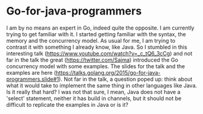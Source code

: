 # Go-for-java-programmers 
I am by no means an expert in Go, indeed quite the opposite. I am currently trying to get familiar with it.
I started getting familiar with the syntax, the memory and the concurrency model. As usual for me, I am trying to contrast it with something I already know, like Java.
So I stumbled in this interesting talk (https://www.youtube.com/watch?v=_c_tQ6_3cCg) and not far in the talk the great (https://twitter.com/Sajma) introduced the Go concurrency model with some examples. 
The slides for the talk and the examples are here (https://talks.golang.org/2015/go-for-java-programmers.slide#1). Not far in the talk, a question poped up: think about what it would take to implement the same thing in other languages like Java.
Is it really that hard? I was not that sure, I mean, Java does not have a 'select' statement, neither it has build in channels, but it should not be difficult to replicate the examples in Java or is it?
